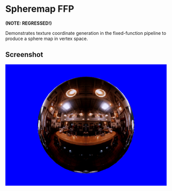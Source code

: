 # Spheremap FFP
**(NOTE: REGRESSED!)**

Demonstrates texture coordinate generation in the fixed-function pipeline to produce a sphere map in vertex space.

## Screenshot
![spheremap_ffp](/_screenshots/spheremap_ffp.png)
